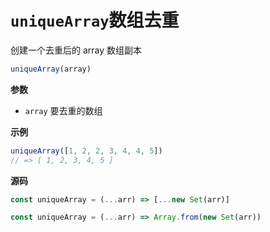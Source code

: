 # `uniqueArray`数组去重

创建一个去重后的 array 数组副本

```js
uniqueArray(array)
```

**参数**

-   `array` 要去重的数组

**示例**

```js
uniqueArray([1, 2, 2, 3, 4, 4, 5])
// => [ 1, 2, 3, 4, 5 ]
```

**源码**

```js
const uniqueArray = (...arr) => [...new Set(arr)]

const uniqueArray = (...arr) => Array.from(new Set(arr))
```